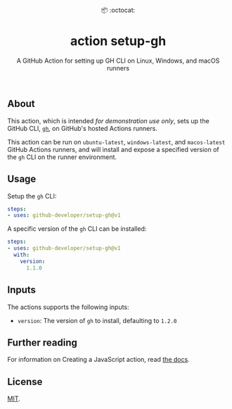 
<div align="center">
  📦 :octocat:
</div>
<h1 align="center">
  action setup-gh
</h1>

<p align="center">
   A GitHub Action for setting up GH CLI on Linux, Windows, and macOS runners
</p>

<br />

## About
This action, which is intended _for demonstration use only_, sets up the GitHub CLI, [`gh`](https://github.com/cli/cli), on GitHub's hosted Actions runners.

This action can be run on `ubuntu-latest`, `windows-latest`, and `macos-latest` GitHub Actions runners, and will install and expose a specified version of the `gh` CLI on the runner environment.

## Usage

Setup the `gh` CLI:

```yaml
steps:
- uses: github-developer/setup-gh@v1
```

A specific version of the `gh` CLI can be installed:

```yaml
steps:
- uses: github-developer/setup-gh@v1
  with:
    version:
      1.1.0
```

## Inputs
The actions supports the following inputs:

- `version`: The version of `gh` to install, defaulting to `1.2.0`

## Further reading
For information on Creating a JavaScript action, read [the docs](https://docs.github.com/actions/creating-actions/creating-a-javascript-action).

## License
[MIT](LICENSE).

